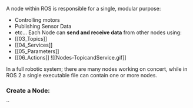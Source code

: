 A node within ROS is responsible for a single, modular purpose:
- Controlling motors
- Publishing Sensor Data
- etc...
Each Node can **send and receive data** from other nodes using:
- [[03_Topics]]
- [[04_Services]]
- [[05_Parameters]]
- [[06_Actions]]
![[Nodes-TopicandService.gif]]

In a full robotic system; there are many nodes working on concert, while in ROS 2 a single executable file can contain one or more nodes.

### Create a Node:
``